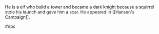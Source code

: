 He is a elf who build a tower and became a dark knight because a squirrel stole his launch and gave him a scar. He appeared in [[Hansen's Campaign]].

#npc 